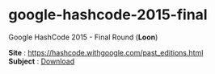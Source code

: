 # google-hashcode-2015-final

Google HashCode 2015 - Final Round (**Loon**)  
  
**Site** : https://hashcode.withgoogle.com/past_editions.html  
**Subject** : [Download](https://github.com/julien-amar/google-hashcode-2015-final/blob/master/Subject/hashcode2015_final_task.pdf?raw=true)  
